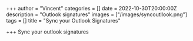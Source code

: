+++
author = "Vincent"
categories = []
date = 2022-10-30T20:00:00Z
description = "Outlook signatures"
images = ["/images/syncoutllook.png"]
tags = []
title = "Sync your Outlook Signatures"

+++
Sync your outlook signatures